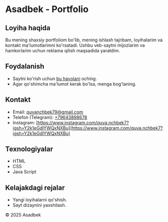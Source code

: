 # Asadbek - Portfolio

## Loyiha haqida
Bu mening shaxsiy portfoliom bo'lib, mening ishlash tajribam, loyihalarim va kontakt ma'lumotlarimni ko'rsatadi. Ushbu veb-saytni mijozlarim va hamkorlarim uchun reklama qilish maqsadida yaratdim.

## Foydalanish
- Saytni ko'rish uchun [bu havolani](https://quvanchbek79.github.io/Asadbek-) oching.
- Agar qo'shimcha ma'lumot kerak bo'lsa, menga bog'laning.

## Kontakt
- Email: [quvanchbek79@gmail.com](mailto:quvanchbek79@gmail.com)
- Telefon (Telegram): [+79643898678](https://t.me/+79643898678)
- Instagram: [https://www.instagram.com/quva.nchbek7?igsh=Y2k1eGdlYWQxNXBu](https://www.instagram.com/quva.nchbek7?igsh=Y2k1eGdlYWQxNXBu)

## Texnologiyalar
- HTML
- CSS
- Java Script
  
## Kelajakdagi rejalar
- Yangi loyihalarni qo'shish.
- Sayt dizaynini yaxshilash.

© 2025 Asadbek
